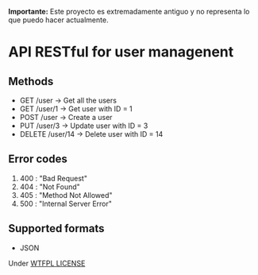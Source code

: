 **Importante:** Este proyecto es extremadamente antiguo y no representa lo que puedo hacer actualmente.

# API RESTful for user managenent #

## Methods ##

* GET /user → Get all the users
* GET /user/1 → Get user with ID = 1
* POST /user → Create a user
* PUT /user/3 → Update user with ID = 3
* DELETE /user/14 → Delete user with ID = 14

## Error codes ##

1. 400 : "Bad Request"
2. 404 : "Not Found"
3. 405 : "Method Not Allowed"
4. 500 : "Internal Server Error"

## Supported formats ##

* JSON

Under [WTFPL LICENSE](LICENSE)

